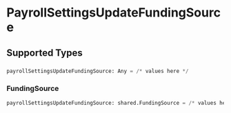 # PayrollSettingsUpdateFundingSource


## Supported Types

### 

```python
payrollSettingsUpdateFundingSource: Any = /* values here */
```

### FundingSource

```python
payrollSettingsUpdateFundingSource: shared.FundingSource = /* values here */
```

